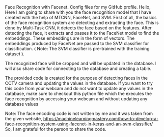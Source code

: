 Face Recognition with Facenet.
Config files for my GitHub profile.
Hello, Here I am going to share with you the face recognition model that I have created with the help of MTCNN, FaceNet, and SVM.
First of all, the basics of the face recognition system are detecting and extracting the face. This is done by Multi-Task CNN, it detects the face based on the features.
After detecting the face, it extracts and passes it to the FaceNet model to find the embeddings. These embeddings are in the form of vectors.
The embeddings produced by FaceNet are passed to the SVM classifier for classification. ( Note: The SVM classifier is pre-trained with the training dataset ).

The recognized face will be cropped and will be updated in the database. I will also share code for connecting to the database and creating a table.


The provided code is created for the purpose of detecting faces in the CCTV camera and updating the values in the database. If you want to try this code from your webcam and do not want to update any values in the database, make sure to checkout this python file which the executes the face recognition by accessing your webcam and without updating any database values

Note:
The face encoding code is not written by me and it was taken from the given website, https://machinelearningmastery.com/how-to-develop-a-face-recognition-system-using-facenet-in-keras-and-an-svm-classifier/
So, I am grateful for the person to share the code.
